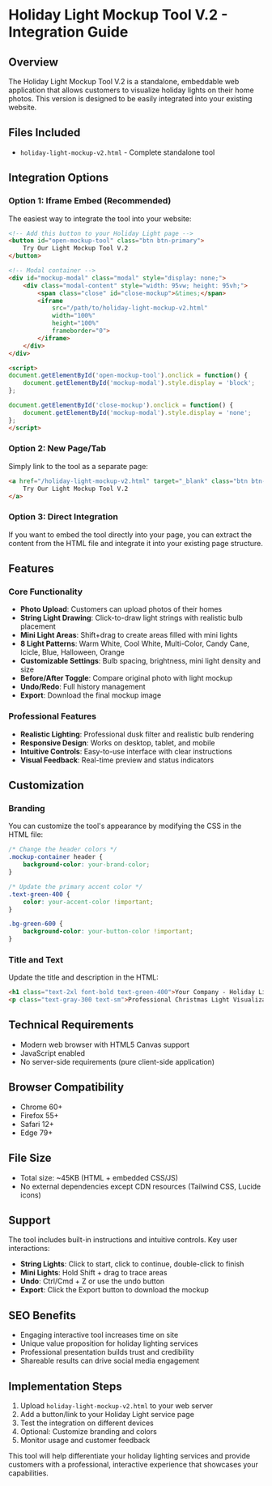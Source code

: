 # Holiday Light Mockup Tool V.2 - Integration Guide

## Overview
The Holiday Light Mockup Tool V.2 is a standalone, embeddable web application that allows customers to visualize holiday lights on their home photos. This version is designed to be easily integrated into your existing website.

## Files Included
- `holiday-light-mockup-v2.html` - Complete standalone tool

## Integration Options

### Option 1: Iframe Embed (Recommended)
The easiest way to integrate the tool into your website:

```html
<!-- Add this button to your Holiday Light page -->
<button id="open-mockup-tool" class="btn btn-primary">
    Try Our Light Mockup Tool V.2
</button>

<!-- Modal container -->
<div id="mockup-modal" class="modal" style="display: none;">
    <div class="modal-content" style="width: 95vw; height: 95vh;">
        <span class="close" id="close-mockup">&times;</span>
        <iframe 
            src="/path/to/holiday-light-mockup-v2.html" 
            width="100%" 
            height="100%" 
            frameborder="0">
        </iframe>
    </div>
</div>

<script>
document.getElementById('open-mockup-tool').onclick = function() {
    document.getElementById('mockup-modal').style.display = 'block';
};

document.getElementById('close-mockup').onclick = function() {
    document.getElementById('mockup-modal').style.display = 'none';
};
</script>
```

### Option 2: New Page/Tab
Simply link to the tool as a separate page:

```html
<a href="/holiday-light-mockup-v2.html" target="_blank" class="btn btn-primary">
    Try Our Light Mockup Tool V.2
</a>
```

### Option 3: Direct Integration
If you want to embed the tool directly into your page, you can extract the content from the HTML file and integrate it into your existing page structure.

## Features

### Core Functionality
- **Photo Upload**: Customers can upload photos of their homes
- **String Light Drawing**: Click-to-draw light strings with realistic bulb placement
- **Mini Light Areas**: Shift+drag to create areas filled with mini lights
- **8 Light Patterns**: Warm White, Cool White, Multi-Color, Candy Cane, Icicle, Blue, Halloween, Orange
- **Customizable Settings**: Bulb spacing, brightness, mini light density and size
- **Before/After Toggle**: Compare original photo with light mockup
- **Undo/Redo**: Full history management
- **Export**: Download the final mockup image

### Professional Features
- **Realistic Lighting**: Professional dusk filter and realistic bulb rendering
- **Responsive Design**: Works on desktop, tablet, and mobile
- **Intuitive Controls**: Easy-to-use interface with clear instructions
- **Visual Feedback**: Real-time preview and status indicators

## Customization

### Branding
You can customize the tool's appearance by modifying the CSS in the HTML file:

```css
/* Change the header colors */
.mockup-container header {
    background-color: your-brand-color;
}

/* Update the primary accent color */
.text-green-400 {
    color: your-accent-color !important;
}

.bg-green-600 {
    background-color: your-button-color !important;
}
```

### Title and Text
Update the title and description in the HTML:

```html
<h1 class="text-2xl font-bold text-green-400">Your Company - Holiday Light Mockup Tool</h1>
<p class="text-gray-300 text-sm">Professional Christmas Light Visualization by Your Company</p>
```

## Technical Requirements
- Modern web browser with HTML5 Canvas support
- JavaScript enabled
- No server-side requirements (pure client-side application)

## Browser Compatibility
- Chrome 60+
- Firefox 55+
- Safari 12+
- Edge 79+

## File Size
- Total size: ~45KB (HTML + embedded CSS/JS)
- No external dependencies except CDN resources (Tailwind CSS, Lucide icons)

## Support
The tool includes built-in instructions and intuitive controls. Key user interactions:
- **String Lights**: Click to start, click to continue, double-click to finish
- **Mini Lights**: Hold Shift + drag to trace areas
- **Undo**: Ctrl/Cmd + Z or use the undo button
- **Export**: Click the Export button to download the mockup

## SEO Benefits
- Engaging interactive tool increases time on site
- Unique value proposition for holiday lighting services
- Professional presentation builds trust and credibility
- Shareable results can drive social media engagement

## Implementation Steps
1. Upload `holiday-light-mockup-v2.html` to your web server
2. Add a button/link to your Holiday Light service page
3. Test the integration on different devices
4. Optional: Customize branding and colors
5. Monitor usage and customer feedback

This tool will help differentiate your holiday lighting services and provide customers with a professional, interactive experience that showcases your capabilities.